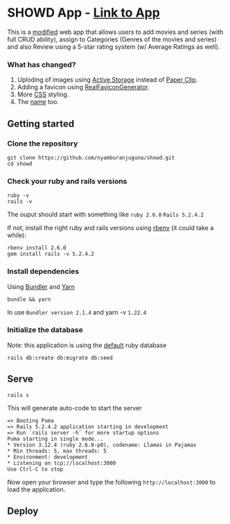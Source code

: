 # SHOWD App - [Link to App](https://www.heruko.com)

This is a [modified](https://github.com/CrashLearner/BroadwayApp) web app that allows users to add movies and series (with full CRUD ability), assign to Categories (Genres of the movies and series)
and also Review using a 5-star rating system (w/ Average Ratings as well).

### What has changed?
1. Uploding of images using [Active Storage](https://github.com/rails/rails/tree/master/activestorage) instead of [Paper Clip](https://github.com/thoughtbot/paperclip).
2. Adding a favicon using [RealFaviconGenerator](https://realfavicongenerator.net/).
3. More [CSS](https://github.com/nyamburanjuguna/showd/blob/master/app/assets/stylesheets/application.css.scss) styling.
4. The [name](https://github.com/nyamburanjuguna/showd) too.

## Getting started

### Clone the repository

```shell
git clone https://github.com/nyamburanjuguna/showd.git
cd showd 
```
### Check your ruby and rails versions

``` shell
ruby -v 
rails -v
```
The ouput should start with something like `ruby 2.6.0` `Rails 5.2.4.2`

If not, install the right ruby and rails versions using [rbenv](https://github.com/rbenv/rbenv) (it could take a while):

``` shell
rbenv install 2.6.0
gem install rails -v 5.2.4.2
```

### Install dependencies

Using [Bundler]() and [Yarn]()

```shell
bundle && yarn
```
In use `Bundler version 2.1.4` and yarn -v `1.22.4`

### Initialize the database 

Note: this application is using the [default](https://github.com/sparklemotion/sqlite3-ruby) ruby database

``` shell
rails db:create db:migrate db:seed
```

## Serve 

``` shell
rails s
```
This will generate auto-code to start the server

``` shell
=> Booting Puma
=> Rails 5.2.4.2 application starting in development
=> Run `rails server -h` for more startup options
Puma starting in single mode...
* Version 3.12.4 (ruby 2.6.0-p0), codename: Llamas in Pajamas
* Min threads: 5, max threads: 5
* Environment: development
* Listening on tcp://localhost:3000
Use Ctrl-C to stop
```
Now open your browser and type the following `http://localhost:3000` to load the application.

## Deploy


